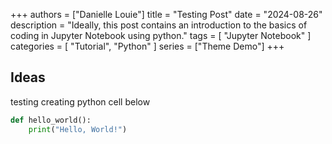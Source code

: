 +++
authors = ["Danielle Louie"]
title = "Testing Post"
date = "2024-08-26"
description = "Ideally, this post contains an introduction to the basics of coding in Jupyter Notebook using python."
tags = [
    "Jupyter Notebook"
]
categories = [
    "Tutorial",
    "Python"
]
series = ["Theme Demo"]
+++

## Ideas

testing creating python cell below

```python
def hello_world():
    print("Hello, World!")
